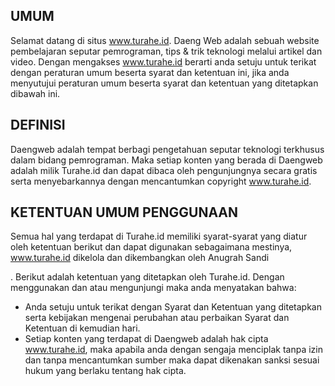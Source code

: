 ## UMUM
Selamat datang di situs www.turahe.id. Daeng Web adalah sebuah website pembelajaran seputar pemrograman, tips & trik teknologi melalui artikel dan video. Dengan mengakses www.turahe.id berarti anda setuju untuk terikat dengan peraturan umum beserta syarat dan ketentuan ini, jika anda menyutujui peraturan umum beserta syarat dan ketentuan yang ditetapkan dibawah ini.


## DEFINISI
Daengweb adalah tempat berbagi pengetahuan seputar teknologi terkhusus dalam bidang pemrograman. Maka setiap konten yang berada di Daengweb adalah milik Turahe.id dan dapat dibaca oleh pengunjungnya secara gratis serta menyebarkannya dengan mencantumkan copyright www.turahe.id.


## KETENTUAN UMUM PENGGUNAAN
Semua hal yang terdapat di Turahe.id memiliki syarat-syarat yang diatur oleh ketentuan berikut dan dapat digunakan sebagaimana mestinya, www.turahe.id dikelola dan dikembangkan oleh Anugrah Sandi

.
Berikut adalah ketentuan yang ditetapkan oleh Turahe.id. Dengan menggunakan dan atau mengunjungi maka anda menyatakan bahwa:

- Anda setuju untuk terikat dengan Syarat dan Ketentuan yang ditetapkan serta kebijakan mengenai perubahan atau perbaikan Syarat dan Ketentuan di kemudian hari.
- Setiap konten yang terdapat di Daengweb adalah hak cipta www.turahe.id, maka apabila anda dengan sengaja menciplak tanpa izin dan tanpa mencantumkan sumber maka dapat dikenakan sanksi sesuai hukum yang berlaku tentang hak cipta.
